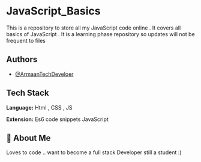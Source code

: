 
# JavaScript_Basics

This is a repository to store all my JavaScript code online . 
It covers all basics of JavaScript . It is a 
learning phase repository so updates will not be frequent to files


## Authors

- [@ArmaanTechDeveloer](https://github.com/ArmaanTechDeveloper)


  
## Tech Stack

**Language:** Html , CSS , JS

**Extension:** Es6 code snippets JavaScript

  
## 🚀 About Me
Loves to code .. want to become a full stack Developer still a student :)

  